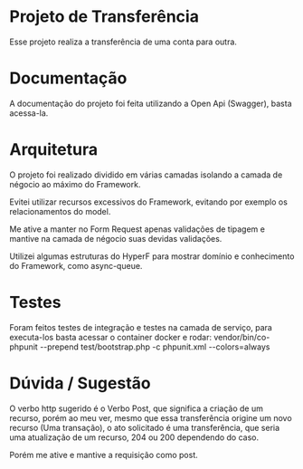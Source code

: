 # Projeto de Transferência

Esse projeto realiza a transferência de uma conta para outra.

# Documentação

A documentação do projeto foi feita utilizando a Open Api (Swagger), basta acessa-la.

# Arquitetura

O projeto foi realizado dividido em várias camadas isolando a camada de négocio ao máximo do Framework.

Evitei utilizar recursos excessivos do Framework, evitando por exemplo os relacionamentos do model.

Me ative a manter no Form Request apenas validações de tipagem e mantive na camada de négocio suas devidas validações.

Utilizei algumas estruturas do HyperF para mostrar domínio e conhecimento do Framework, como async-queue.

# Testes

Foram feitos testes de integração e testes na camada de serviço, para executa-los basta acessar o container docker e
rodar: vendor/bin/co-phpunit --prepend test/bootstrap.php -c phpunit.xml --colors=always

# Dúvida / Sugestão

O verbo http sugerido é o Verbo Post, que significa a criação de um recurso, porém ao meu ver, mesmo que essa transferência
origine um novo recurso (Uma transação), o ato solicitado é uma transferência, que seria uma atualização de um recurso,
204 ou 200 dependendo do caso.

Porém me ative e mantive a requisição como post.